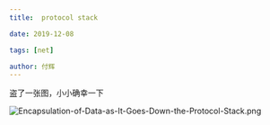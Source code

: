 ```yaml
---
title:  protocol stack

date: 2019-12-08

tags: [net]

author: 付辉
---
```




盗了一张图，小小确幸一下

![Encapsulation-of-Data-as-It-Goes-Down-the-Protocol-Stack.png](https://i.loli.net/2019/12/08/9HEM6Q18ATaGWZu.png)